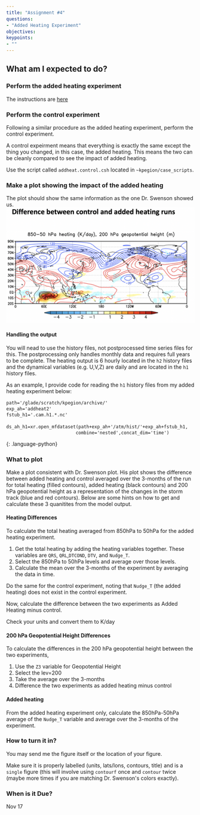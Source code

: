 ```yaml
---
title: "Assignment #4"
questions:
- "Added Heating Experiment"
objectives:
keypoints:
- ""
---
```


## What am I expected to do?

### Perform the added heating experiment

The instructions are [here](https://kpegion.github.io/AOES-CLIM-CESM-InterventionExps/01-AddedHeating-Exps/index.html)

### Perform the control experiment

Following a similar procedure as the added heating experiment, perform the control experiment.

A control expeirment means that everything is exactly the same except the thing you changed, in this case, the added heating.  This means the two can be cleanly compared to see the impact of added heating.

Use the script called `addheat.control.csh` located in `~kpegion/case_scripts`.

### Make a plot showing the impact of the added heating 

The plot should show the same information as the one Dr. Swenson showed us.
![addheat](../fig/diff.png)

#### Handling the output

You will nead to use the history files, not postprocessed time series files for this. The postprocessing only handles monthly data and requires full years to be complete. The heating output is 6 hourly located in the `h2` history files and the dynamical variables (e.g. U,V,Z) are daily and are located in the `h1` history files. 

As an example, I provide code for reading the `h1` history files from my added heating experiment below:

~~~
path='/glade/scratch/kpegion/archive/'
exp_ah='addheat2'
fstub_h1='.cam.h1.*.nc'

ds_ah_h1=xr.open_mfdataset(path+exp_ah+'/atm/hist/'+exp_ah+fstub_h1,
                          combine='nested',concat_dim='time')
~~~
{: .language-python}

### What to plot

Make a plot consistent with Dr. Swenson plot. His plot shows the difference between added heating and control averaged over the 3-months of the run for total heating (filled contours), added heating (black contours) and 200 hPa geopotential height as a representation of the changes in the storm track (blue and red contours).  Below are some hints on how to get and calculate these 3 quanitites from the model output.

#### Heating Differences

To calculate the total heating averaged from 850hPa to 50hPa for the added heating experiment.

1. Get the total heating by adding the heating variables together.  These variables are `QRS`, `QRL`,`DTCOND`, `DTV`, and `Nudge_T`.  
2. Select the 850hPa to 50hPa levels and average over those levels.
3. Calculate the mean over the 3-months of the experiment by averaging the data in time.

Do the same for the control experiment, noting that `Nudge_T` (the added heating) does not exist in the control experiment.

Now, calculate the difference between the two experiments as Added Heating minus control.

Check your units and convert them to K/day

#### 200 hPa Geopotential Height Differences

To calculate the differences in the 200 hPa geopotential height between the two experiments, 

1. Use the `Z3` variable for Geopotential Height
2. Select the lev=200
3. Take the average over the 3-months
4. Difference the two experiments as added heating minus control

#### Added heating 

From the added heating experiment only, calculate the 850hPa-50hPa average of the `Nudge_T` variable and average over the 3-months of the experiment. 

### How to turn it in?

You may send me the figure itself or the location of your figure.
 
Make sure it is properly labelled (units, lats/lons, contours, title) and is a `single` figure (this will involve using `contourf` once and `contour` twice (maybe more times if you are matching Dr. Swenson's colors exactly).

### When is it Due?

Nov 17
